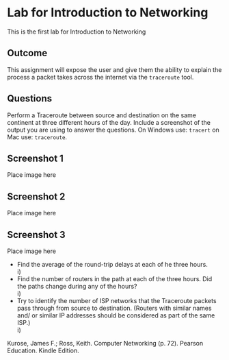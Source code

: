 # Lab for Introduction to Networking

This is the first lab for Introduction to Networking

## Outcome

This assignment will expose the user and give them the ability to explain the process a packet takes across the internet via the `traceroute` tool.

## Questions

Perform a Traceroute between source and destination on the same continent at three different hours of the day. Include a screenshot of the output you are using to answer the questions.  On Windows use: `tracert` on Mac use: `traceroute`.

## Screenshot 1

Place image here

## Screenshot 2

Place image here

## Screenshot 3

Place image here

* Find the average of the round-trip delays at each of he three hours.  
i)
* Find the number of routers in the path at each of the three hours. Did the paths change during any of the hours?  
i)
* Try to identify the number of ISP networks that the Traceroute packets pass through from source to destination. (Routers with similar names and/  or similar IP addresses should be considered as part of the same ISP.)  
i)

Kurose, James F.; Ross, Keith. Computer Networking (p. 72). Pearson Education. Kindle Edition.

